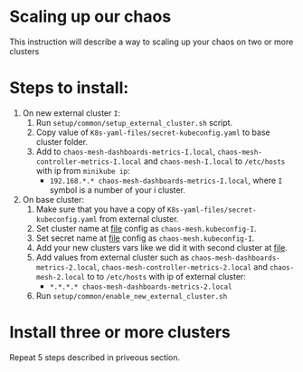 # Scaling up our chaos
This instruction will describe a way to scaling up your chaos on two or more clusters

# Steps to install:
1. On new external cluster `I`:
    1. Run `setup/common/setup_external_cluster.sh` script.
    2. Copy value of `K8s-yaml-files/secret-kubeconfig.yaml` to base cluster folder.
    3. Add to `chaos-mesh-dashboards-metrics-I.local`, `chaos-mesh-controller-metrics-I.local` and `chaos-mesh-I.local` to `/etc/hosts` with ip from `minikube ip`:
        - `192.168.*.* chaos-mesh-dashboards-metrics-I.local`, where `I` symbol is a number of your i cluster.
2. On base cluster:
    1. Make sure that you have a copy of `K8s-yaml-files/secret-kubeconfig.yaml` from external cluster.
    2. Set cluster name at [file](K8s-yaml-files/remote-cluster.yaml) config as `chaos-mesh.kubeconfig-I`.
    2. Set secret name at [file](K8s-yaml-files/secret-kubeconfig.yaml) config as `chaos-mesh.kubeconfig-I`.
    3. Add your new clusters vars like we did it with second cluster at [file](setup/common/monitoring/prometheus.yaml).
    4. Add values from external cluster such as `chaos-mesh-dashboards-metrics-2.local`, `chaos-mesh-controller-metrics-2.local` and `chaos-mesh-2.local` to to `/etc/hosts` with ip of external cluster:
        - `*.*.*.* chaos-mesh-dashboards-metrics-2.local`
    5. Run `setup/common/enable_new_external_cluster.sh`

# Install three or more clusters
Repeat 5 steps described in priveous section.
